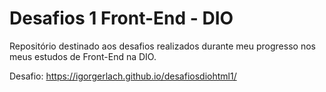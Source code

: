 # Desafios 1 Front-End - DIO
Repositório destinado aos desafios realizados durante meu progresso nos meus estudos de Front-End na DIO.

Desafio: https://igorgerlach.github.io/desafiosdiohtml1/
